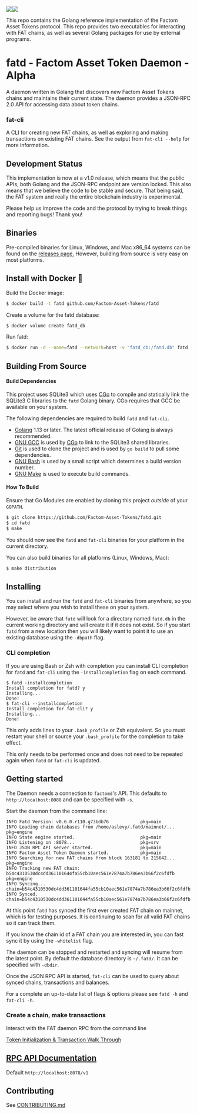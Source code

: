 ![](https://png.icons8.com/ios-glyphs/200/5ECCDD/octahedron.png)![](https://png.icons8.com/color/64/3498db/golang.png)

This repo contains the Golang reference implementation of the Factom Asset
Tokens protocol. This repo provides two executables for interacting with FAT
chains, as well as several Golang packages for use by external programs.

# fatd - Factom Asset Token Daemon - Alpha

A daemon written in Golang that discovers new Factom Asset Tokens chains and
maintains their current state. The daemon provides a JSON-RPC 2.0 API for
accessing data about token chains.

### fat-cli
A CLI for creating new FAT chains, as well as exploring and making transactions
on existing FAT chains. See the output from `fat-cli --help` for more
information.

## Development Status

This implementation is now at a v1.0 release, which means that the public APIs,
both Golang and the JSON-RPC endpoint are version locked. This also means that
we believe the code to be stable and secure. That being said, the FAT system
and really the entire blockchain industry is experimental.

Please help us improve the code and the protocol by trying to break things and
reporting bugs! Thank you!


## Binaries

Pre-compiled binaries for Linux, Windows, and Mac x86\_64 systems can be found
on the [releases page.](https://github.com/Factom-Asset-Tokens/fatd/releases/)
However, building from source is very easy on most platforms.

## Install with Docker 🐳


Build the Docker image:

```bash
$ docker build -t fatd github.com/Factom-Asset-Tokens/fatd
```

Create a volume for the fatd database:

```bash
$ docker volume create fatd_db
```

Run fatd:

```bash
$ docker run -d --name=fatd --network=host -v "fatd_db:/fatd.db" fatd [fatd options]
```

## Building From Source

#### Build Dependencies
This project uses SQLite3 which uses [CGo](https://blog.golang.org/c-go-cgo) to
compile and statically link the SQLite3 C libraries to the `fatd` Golang
binary. CGo requires that GCC be available on your system.

The following dependencies are required to build `fatd` and `fat-cli`.
- [Golang](https://golang.org/) 1.13 or later. The latest official release of
  Golang is always recommended.
- [GNU GCC](https://gcc.gnu.org/) is used by
  [CGo](https://blog.golang.org/c-go-cgo) to link to the SQLite3 shared
libraries.
- [Git](https://git-scm.com/) is used to clone the project and is used by `go
  build` to pull some dependencies.
- [GNU Bash](https://www.gnu.org/software/bash/) is used by a small script
  which determines a build version number.
- [GNU Make](https://www.gnu.org/software/make/) is used to execute build
  commands.

#### How To Build
Ensure that Go Modules are enabled by cloning this project *outside* of your
`GOPATH`.

```bash
$ git clone https://github.com/Factom-Asset-Tokens/fatd.git
$ cd fatd
$ make
```
You should now see the `fatd` and `fat-cli` binaries for your platform in the
current directory.

You can also build binaries for all platforms (Linux, Windows, Mac):

```bash
$ make distribution
```

## Installing

You can install and run the `fatd` and `fat-cli` binaries from anywhere, so you
may select where you wish to install these on your system.

However, be aware that `fatd` will look for a directory named `fatd.db` in the
current working directory and will create it if it does not exist. So if you
start `fatd` from a new location then you will likely want to point it to use
an existing database using the `-dbpath` flag.

### CLI completion
If you are using Bash or Zsh with completion you can install CLI completion for
`fatd` and `fat-cli` using the `-installcompletion` flag on each command.
```
$ fatd -installcompletion
Install completion for fatd? y
Installing...
Done!
$ fat-cli --installcompletion
Install completion for fat-cli? y
Installing...
Done!
```
This only adds lines to your `.bash_profile` or Zsh equivalent. So you must
restart your shell or source your `.bash_profile` for the completion to take
effect.

This only needs to be performed once and does not need to be repeated again
when `fatd` or `fat-cli` is updated.



## Getting started

The Daemon needs a connection to `factomd`'s API. This defaults to
`http://localhost:8088` and can be specified with `-s`.

Start the daemon from the command line:
```
INFO Fatd Version: v0.6.0.r110.g73bdb76            pkg=main
INFO Loading chain databases from /home/aslevy/.fatd/mainnet/...  pkg=engine
INFO State engine started.                         pkg=main
INFO Listening on :8078...                         pkg=srv
INFO JSON RPC API server started.                  pkg=main
INFO Factom Asset Token Daemon started.            pkg=main
INFO Searching for new FAT chains from block 163181 to 215642...  pkg=engine
INFO Tracking new FAT chain: b54c4310530dc4dd361101644fa55cb10aec561e7874a7b786ea3b66f2c6fdfb  pkg=engine
INFO Syncing...                                    chain=b54c4310530dc4dd361101644fa55cb10aec561e7874a7b786ea3b66f2c6fdfb
INFO Synced.                                       chain=b54c4310530dc4dd361101644fa55cb10aec561e7874a7b786ea3b66f2c6fdfb
```

At this point `fatd` has synced the first ever created FAT chain on mainnet,
which is for testing purposes. It is continuing to scan for all valid FAT
chains so it can track them.

If you know the chain id of a FAT chain you are interested in, you can fast
sync it by using the `-whitelist` flag.

The daemon can be stopped and restarted and syncing will resume from the latest
point. By default the database directory is `~/.fatd/`. It can be specified
with `-dbdir`.

Once the JSON RPC API is started, `fat-cli` can be used to query about synced
chains, transactions and balances.

For a complete an up-to-date list of flags & options please see `fatd -h` and
`fat-cli -h`.

### Create a chain, make transactions

Interact with the FAT daemon RPC from the command line

[Token Initialization & Transaction Walk Through](docs/ISSUING.md)



## [RPC API Documentation](RPC.md)

Default `http://localhost:8078/v1`



## Contributing

See [CONTRIBUTING.md](./CONTRIBUTING.md)

